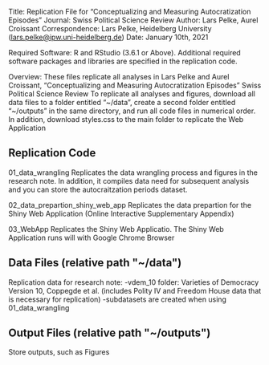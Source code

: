 Title: Replication File for “Conceptualizing and Measuring Autocratization Episodes”
Journal: Swiss Political Science Review
Author: Lars Pelke, Aurel Croissant 
Correspondence: Lars Pelke, Heidelberg University (lars.pelke@ipw.uni-heidelberg.de)
Date: January 10th, 2021

Required Software: R and RStudio (3.6.1 or Above). 
Additional required software packages and libraries are specified in the replication code.

Overview: These files replicate all analyses in Lars Pelke and Aurel Croissant, “Conceptualizing and Measuring Autocratization Episodes” Swiss Political Science Review
To replicate all analyses and figures, download all data files to a folder entitled “~/data”, create a second folder entitled “~/outputs” in the same directory, and run
all code files in numerical order. In addition, download styles.css to the main folder to replicate the Web Application

## Replication Code ##

01_data_wrangling
Replicates the data wrangling process and figures in the research note. In addition, it compiles data need for subsequent analysis and you can store the autocraitzation periods dataset. 

02_data_prepartion_shiny_web_app
Replicates the data prepartion for the Shiny Web Application (Online Interactive Supplementary Appendix)

03_WebApp
Replicates the Shiny Web Applicatio. The Shiny Web Application runs will with Google Chrome Browser

## Data Files (relative path "~/data") ##

Replication data for research note:
-vdem_10 folder: Varieties of Democracy Version 10, Coppegde et al. (includes Polity IV and Freedom House data that is necessary for replication)
-subdatasets are created when using 01_data_wrangling 

## Output Files (relative path "~/outputs") ##

Store outputs, such as Figures
